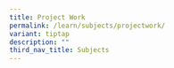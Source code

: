 ```yaml
---
title: Project Work
permalink: /learn/subjects/projectwork/
variant: tiptap
description: ""
third_nav_title: Subjects
---
```

